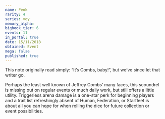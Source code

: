 ```yaml
---
name: Penk
rarity: 4
series: voy
memory_alpha:
bigbook_tier: 6
events: 11
in_portal: true
date: 15/11/2018
obtained: Event
mega: false
published: true
---
```


This note originally read simply: “It’s Combs, baby!”, but we’ve since let that writer go.

Perhaps the least well known of Jeffrey Combs’ many faces, this scoundrel is missing out on regular events or much daily work, but still offers a little utility. Triggerless arena damage is a one-star perk for beginning players and a trait list refreshingly absent of Human, Federation, or Starfleet is about all you can hope for when rolling the dice for future collection or event possibilities.
